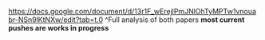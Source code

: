 https://docs.google.com/document/d/13r1F_wErejlPmJNlOhTyMPTw1vnouabr-NSn9lKtNXw/edit?tab=t.0
^Full analysis of both papers
**most current pushes are works in progress**
